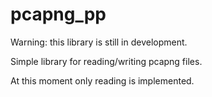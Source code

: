 # pcapng_pp

Warning: this library is still in development.

Simple library for reading/writing pcapng files.

At this moment only reading is implemented.
